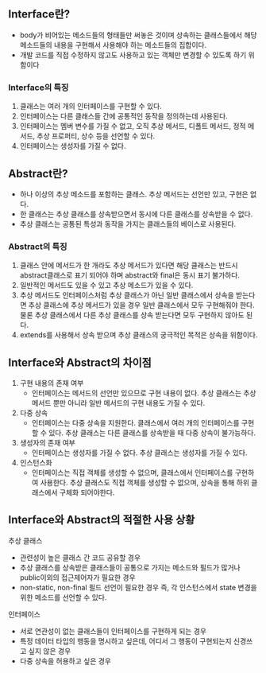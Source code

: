 ## Interface란?

- body가 비어있는 메소드들의 형태들만 써놓은 것이며 상속하는 클래스들에서 해당 메소드들의 내용을 구현해서 사용해야 하는 메소드들의 집합이다.
- 개발 코드를 직접 수정하지 않고도 사용하고 있는 객체만 변경할 수 있도록 하기 위함이다

### Interface의 특징

1. 클래스는 여러 개의 인터페이스를 구현할 수 있다.
2. 인터페이스는 다른 클래스들 간에 공통적인 동작을 정의하는데 사용된다.
3. 인터페이스는 멤버 변수를 가질 수 없고, 오직 추상 메서드, 디폴트 메서드, 정적 메서드, 추상 프로퍼티, 상수 등을 선언할 수 있다.
4. 인터페이스는 생성자를 가질 수 없다.

## Abstract란?

- 하나 이상의 추상 메소드를 포함하는 클래스. 추상 메서드는 선언만 있고, 구현은 없다.
- 한 클래스는 추상 클래스를 상속받으면서 동시에 다른 클래스를 상속받을 수 없다.
- 추상 클래스는 공통된 특성과 동작을 가지는 클래스들의 베이스로 사용된다.

### Abstract의 특징

1. 클래스 안에 메서드가 한 개라도 추상 메서드가 있다면 해당 클래스는 반드시 abstract클래스로 표기 되어야 하며 abstract와 final은 동시 표기 불가하다.
2. 일반적인 메서드도 있을 수 있고 추상 메소드가 있을 수 있다.
3. 추상 메서드도 인터페이스처럼 추상 클래스가 아닌 일반 클래스에서 상속을 받는다면 추상 클래스에 추상 메서드가 있을 경우 일반 클래스에서 모두 구현해줘야 한다. 물론 추상 클래스에서 다른 추상 클래스를 상속 받는다면 모두 구현하지 않아도 된다.
4. extends를 사용해서 상속 받으며 추상 클래스의 궁극적인 목적은 상속을 위함이다.

## Interface와 Abstract의 차이점

1. 구현 내용의 존재 여부
    - 인터페이스는 메서드의 선언만 있으므로 구현 내용이 없다. 추상 클래스는 추상 메서드 뿐만  아니라 일반 메서드의 구현 내용도 가질 수 있다.
2. 다중 상속
    - 인터페이스는 다중 상속을 지원한다. 클래스에서 여러 개의 인터페이스를 구현할 수 있다. 추상 클래스는 다른 클래스를 상속받을 때 다중 상속이 불가능하다.
3. 생성자의 존재 여부
    - 인터페이스는 생성자를 가질 수 없다. 추상 클래스는 생성자를 가질 수 있다.
4. 인스턴스화
    - 인터페이스는 직접 객체를 생성할 수 없으며, 클래스에서 인터페이스를 구현하여 사용한다. 추상 클래스도 직접 객체를 생성할 수 없으며, 상속을 통해 하위 클래스에서 구체화 되어야한다.

## Interface와 Abstract의 적절한 사용 상황

추상 클래스

- 관련성이 높은 클래스 간 코드 공유할 경우
- 추상 클래스를 상속받은 클래스들이 공통으로 가지는 메소드와 필드가 많거나 public이외의 접근제어자가 필요한 경우
- non-static, non-final 필드 선언이 필요한 경우 즉, 각 인스턴스에서 state 변경을 위한 메소드를 선언할 수 있다.

인터페이스

- 서로 연관성이 없는 클래스들이 인터페이스를 구현하게 되는 경우
- 특정 데이터 타입의 행동을 명시하고 싶은데, 어디서 그 행동이 구현되는지 신경쓰고 싶지 않은 경우
- 다중 상속을 허용하고 싶은 경우

